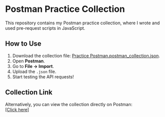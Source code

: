 # Postman Practice Collection

This repository contains my Postman practice collection, where I wrote and used pre-request scripts in JavaScript.

## How to Use

1. Download the collection file: [Practice Postman.postman_collection.json](https://github.com/tpodedvorna/Postman-practice/blob/main/Practice%20Postman%20[Tetiana%20Podevdorna].postman_collection.json).
2. Open **Postman**.
3. Go to **File → Import**.
4. Upload the `.json` file.
5. Start testing the API requests!

## Collection Link 

Alternatively, you can view the collection directly on Postman:  
[[Click here]]([url](https://www.postman.com/podedvorna/workspace/postman-practice-tetiana-podedvorna/collection/38019438-12d36518-d69b-49e1-baa2-76c8935db65a?action=share&creator=38019438)
)

